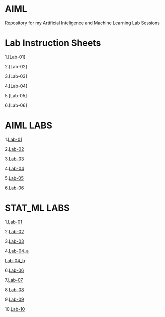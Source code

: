 # AIML

Repository for my Artificial Inteligence and Machine Learning Lab Sessions

# Lab Instruction Sheets
1.[Lab-01]

2.[Lab-02]

3.[Lab-03]

4.[Lab-04]

5.[Lab-05]

6.[Lab-06]


# AIML LABS
1.[Lab-01](https://github.com/Mrinnovater/AIML/blob/main/AIML_LAB01.ipynb)

2.[Lab-02](https://github.com/Mrinnovater/AIML/blob/main/AIML_LAB02.ipynb)

3.[Lab-03](https://github.com/Mrinnovater/AIML/blob/main/AIML_LAB-03.ipynb)

4.[Lab-04](https://github.com/Mrinnovater/AIML/blob/main/AIML_LAB04.ipynb)

5.[Lab-05]()

6.[Lab-06](https://github.com/Mrinnovater/AIML/blob/main/AIML_LAB-06.ipynb)

# STAT_ML LABS
1.[Lab-01](https://github.com/Mrinnovater/AIML/blob/main/STATML-LAB01.ipynb)

2.[Lab-02](https://github.com/Mrinnovater/AIML/blob/main/STATML-LAB02.ipynb)

3.[Lab-03](https://github.com/Mrinnovater/AIML/blob/main/STATML-LAB03.ipynb)

4.[Lab-04_a](https://github.com/Mrinnovater/AIML/blob/main/STATML-LAB04_a.ipynb)

  [Lab-04_b](https://github.com/Mrinnovater/AIML/blob/main/STATML-LAB04_b.ipynb)

6.[Lab-06](https://github.com/Mrinnovater/AIML/blob/main/STATML-LAB06.ipynb)

7.[Lab-07](https://github.com/Mrinnovater/AIML/blob/main/STATML-LAB07.ipynb)

8.[Lab-08](https://github.com/Mrinnovater/AIML/blob/main/STATML-LAB08.ipynb)

9.[Lab-09](https://github.com/Mrinnovater/AIML/blob/main/STATML-LAB09.ipynb)

10.[Lab-10](https://github.com/Mrinnovater/AIML/blob/main/STATML-LAB10.ipynb)
